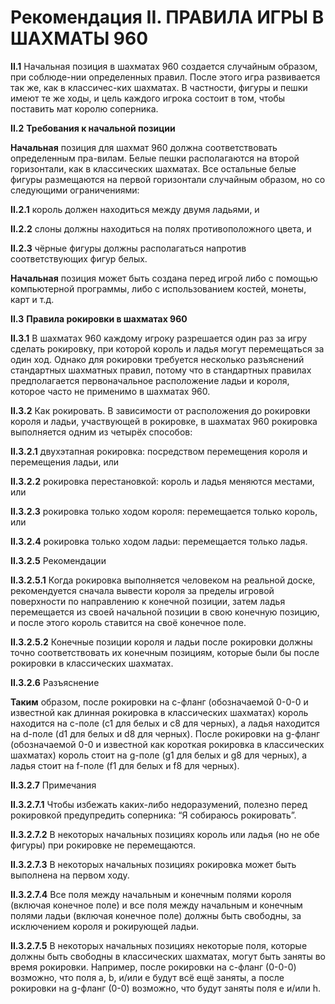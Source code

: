 Рекомендация II. ПРАВИЛА ИГРЫ В ШАХМАТЫ 960
===========================================

**II.1** Начальная позиция в шахматах 960 создается случайным образом, при соблюде-нии определенных правил. После этого игра развивается так же, как в классичес-ких шахматах. В частности, фигуры и пешки имеют те же ходы, и цель каждого игрока состоит в том, чтобы поставить мат королю соперника.

**II.2** **Требования к начальной позиции**

**Начальная** позиция для шахмат 960 должна соответствовать определенным пра-вилам. Белые пешки располагаются на второй горизонтали, как в классических шахматах. Все остальные белые фигуры размещаются на первой горизонтали случайным образом, но со следующими ограничениями:

**II.2.1** король должен находиться между двумя ладьями, и

**II.2.2** слоны должны находиться на полях противоположного цвета, и

**II.2.3** чёрные фигуры должны располагаться напротив соответствующих фигур белых.

**Начальная** позиция может быть создана перед игрой либо с помощью компьютерной программы, либо с использованием костей, монеты, карт и т.д.

**II.3** **Правила рокировки в шахматах 960**

**II.3.1** В шахматах 960 каждому игроку разрешается один раз за игру сделать рокировку, при которой король и ладья могут перемещаться за один ход. Однако для рокировки требуется несколько разъяснений стандартных шахматных правил, потому что в стандартных правилах предполагается первоначальное расположение ладьи и короля, которое часто не применимо в шахматах 960.

**II.3.2** Как рокировать. В зависимости от расположения до рокировки короля и ладьи, участвующей в рокировке, в шахматах 960 рокировка выполняется одним из четырёх способов:

**II.3.2.1** двухэтапная рокировка: посредством перемещения короля и перемещения ладьи, или

**II.3.2.2** рокировка перестановкой: король и ладья меняются местами, или

**II.3.2.3** рокировка только ходом короля: перемещается только король, или

**II.3.2.4** рокировка только ходом ладьи: перемещается только ладья.

**II.3.2.5** Рекомендации

**II.3.2.5.1** Когда рокировка выполняется человеком на реальной доске, рекомендуется сначала вывести короля за пределы игровой поверхности по направлению к конечной позиции, затем ладья перемещается из своей начальной позиции в свою конечную позицию, и после этого король ставится на своё конечное поле.

**II.3.2.5.2** Конечные позиции короля и ладьи после рокировки должны точно соответствовать их конечным позициям, которые были бы после рокировки в классических шахматах.

**II.3.2.6** Разъяснение

**Таким** образом, после рокировки на с-фланг (обозначаемой 0-0-0 и известной как длинная рокировка в классических шахматах) король находится на с-поле (c1 для белых и с8 для черных), а ладья находится на d-поле (d1 для белых и d8 для черных). После рокировки на g-фланг (обозначаемой 0-0 и известной как короткая рокировка в классических шахматах) король стоит на g-поле (g1 для белых и g8 для черных), а ладья стоит на f-поле (f1 для белых и f8 для черных).

**II.3.2.7** Примечания

**II.3.2.7.1** Чтобы избежать каких-либо недоразумений, полезно перед рокировкой предупредить соперника: “Я собираюсь рокировать”.

**II.3.2.7.2** В некоторых начальных позициях король или ладья (но не обе фигуры) при рокировке не перемещаются.

**II.3.2.7.3** В некоторых начальных позициях рокировка может быть выполнена на первом ходу.

**II.3.2.7.4** Все поля между начальным и конечным полями короля (включая конечное поле) и все поля между начальным и конечным полями ладьи (включая конечное поле) должны быть свободны, за исключением короля и рокирующей ладьи.

**II.3.2.7.5** В некоторых начальных позициях некоторые поля, которые должны быть свободны в классических шахматах, могут быть заняты во время рокировки. Например, после рокировки на с-фланг (0-0-0) возможно, что поля a, b, и/или e будут всё ещё заняты, а после рокировки на g-фланг (0-0) возможно, что будут заняты поля e и/или h.